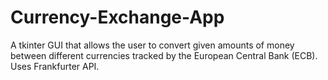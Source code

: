 # Currency-Exchange-App
A tkinter GUI that allows the user to convert given amounts of money between different currencies tracked by the European Central Bank (ECB). Uses Frankfurter API.
